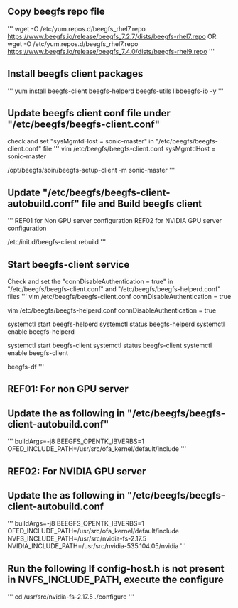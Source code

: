 ## Copy beegfs repo file
'''
wget -O /etc/yum.repos.d/beegfs_rhel7.repo https://www.beegfs.io/release/beegfs_7.2.7/dists/beegfs-rhel7.repo
OR
wget -O /etc/yum.repos.d/beegfs_rhel7.repo https://www.beegfs.io/release/beegfs_7.4.0/dists/beegfs-rhel9.repo
'''

## Install beegfs client packages
'''
yum install beegfs-client beegfs-helperd beegfs-utils libbeegfs-ib -y
'''

## Update beegfs client conf file under "/etc/beegfs/beegfs-client.conf"
check and set "sysMgmtdHost = sonic-master" in "/etc/beegfs/beegfs-client.conf" file
'''
vim /etc/beegfs/beegfs-client.conf
sysMgmtdHost = sonic-master

/opt/beegfs/sbin/beegfs-setup-client -m sonic-master
'''

## Update "/etc/beegfs/beegfs-client-autobuild.conf" file and Build beegfs client
'''
REF01 for Non GPU server configuration
REF02 for NVIDIA GPU server configuration

/etc/init.d/beegfs-client rebuild
'''

## Start beegfs-client service
Check and set the "connDisableAuthentication = true" in "/etc/beegfs/beegfs-client.conf" and "/etc/beegfs/beegfs-helperd.conf" files
'''
vim /etc/beegfs/beegfs-client.conf
connDisableAuthentication = true

vim /etc/beegfs/beegfs-helperd.conf
connDisableAuthentication = true

systemctl start beegfs-helperd
systemctl status beegfs-helperd
systemctl enable beegfs-helperd

systemctl start beegfs-client
systemctl status beegfs-client
systemctl enable beegfs-client

beegfs-df
'''

## REF01: For non GPU server
## Update the as following in "/etc/beegfs/beegfs-client-autobuild.conf"
'''
buildArgs=-j8 BEEGFS_OPENTK_IBVERBS=1 OFED_INCLUDE_PATH=/usr/src/ofa_kernel/default/include
'''


## REF02: For NVIDIA GPU server
## Update the as following in "/etc/beegfs/beegfs-client-autobuild.conf
'''
buildArgs=-j8 BEEGFS_OPENTK_IBVERBS=1 OFED_INCLUDE_PATH=/usr/src/ofa_kernel/default/include NVFS_INCLUDE_PATH=/usr/src/nvidia-fs-2.17.5 NVIDIA_INCLUDE_PATH=/usr/src/nvidia-535.104.05/nvidia
'''

## Run the following If config-host.h is not present in NVFS_INCLUDE_PATH, execute the configure
'''
cd /usr/src/nvidia-fs-2.17.5
./configure
'''


